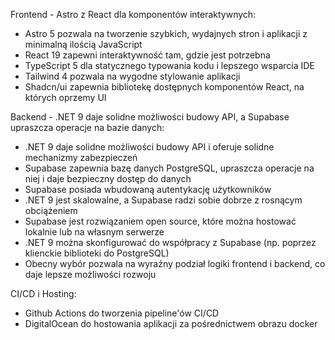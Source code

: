Frontend - Astro z React dla komponentów interaktywnych:

- Astro 5 pozwala na tworzenie szybkich, wydajnych stron i aplikacji z minimalną ilością JavaScript
- React 19 zapewni interaktywność tam, gdzie jest potrzebna
- TypeScript 5 dla statycznego typowania kodu i lepszego wsparcia IDE
- Tailwind 4 pozwala na wygodne stylowanie aplikacji
- Shadcn/ui zapewnia bibliotekę dostępnych komponentów React, na których oprzemy UI

Backend - .NET 9 daje solidne możliwości budowy API, a Supabase upraszcza operacje na bazie danych:

- .NET 9 daje solidne możliwości budowy API i oferuje solidne mechanizmy zabezpieczeń
- Supabase zapewnia bazę danych PostgreSQL, upraszcza operacje na niej i daje bezpieczny dostęp do danych
- Supabase posiada wbudowaną autentykację użytkowników
- .NET 9 jest skalowalne, a Supabase radzi sobie dobrze z rosnącym obciążeniem
- Supabase jest rozwiązaniem open source, które można hostować lokalnie lub na własnym serwerze
- .NET 9 można skonfigurować do współpracy z Supabase (np. poprzez klienckie biblioteki do PostgreSQL)
- Obecny wybór pozwala na wyraźny podział logiki frontend i backend, co daje lepsze możliwości rozwoju

CI/CD i Hosting:

- Github Actions do tworzenia pipeline'ów CI/CD
- DigitalOcean do hostowania aplikacji za pośrednictwem obrazu docker
